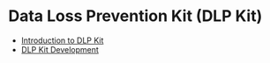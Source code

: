 # Data Loss Prevention Kit (DLP Kit)

- [Introduction to DLP Kit](../security/DataLossPreventionKit/dlp-overview.md)
- [DLP Kit Development](../security/DataLossPreventionKit/dlp-guidelines.md)
